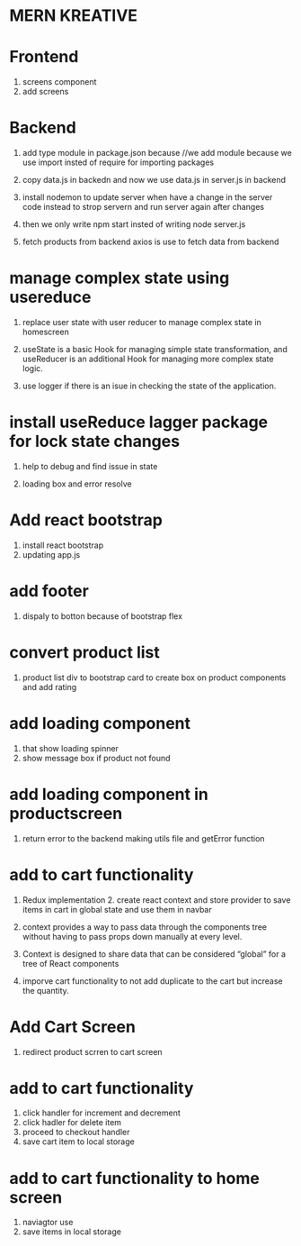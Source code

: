 # MERN KREATIVE

# Frontend

1. screens component
2. add screens

# Backend

1. add type module in package.json because
   //we add module because we use import insted of require for importing packages
2. copy data.js in backedn and now we use data.js in server.js in backend

3. install nodemon to update server when have a change in the server code instead to strop servern and run server again after changes

4. then we only write npm start insted of writing node server.js

5. fetch products from backend axios is use to fetch data from backend

# manage complex state using usereduce

1. replace user state with user reducer to manage complex state in homescreen

2. useState is a basic Hook for managing simple state transformation, and useReducer is an additional Hook for managing more complex state logic.
3. use logger if there is an isue in checking the state of the application.

# install useReduce lagger package for lock state changes

1. help to debug and find issue in state

2. loading box and error resolve

# Add react bootstrap

1. install react bootstrap
2. updating app.js

# add footer

1. dispaly to botton because of bootstrap flex

# convert product list

1. product list div to bootstrap card to create box on product components and add rating

# add loading component

1. that show loading spinner
2. show message box if product not found

# add loading component in productscreen

1. return error to the backend making utils file and getError function

# add to cart functionality

1. Redux implementation 2. create react context and store provider to save items in cart in global state and use them in navbar

2. context provides a way to pass data through the components tree without having to pass props down manually at every level.
3. Context is designed to share data that can be considered “global” for a tree of React components

4. imporve cart functionality to not add duplicate to the cart but increase the quantity.

# Add Cart Screen

1. redirect product scrren to cart screen

# add to cart functionality

1. click handler for increment and decrement
2. click hadler for delete item
3. proceed to checkout handler
4. save cart item to local storage

# add to cart functionality to home screen

1. naviagtor use
2. save items in local storage
